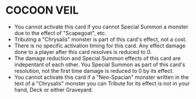 
# COCOON VEIL

*   You cannot activate this card if you cannot Special Summon a monster due to the effect of "Scapegoat", etc.
*   Tributing a "Chrysalis" monster is part of this card's effect, not a cost.
*   There is no specific activation timing for this card. Any effect damage done to a player after this card resolves is reduced to 0.
*   The damage reduction and Special Summon effects of this card are indepentant of each other. You Special Summon as part of this card's resolution, not the first time damage is reduced to 0 by its effect.
*   You cannot activate this card if a "Neo-Spacian" monster written in the text of a "Chrysalis" monster you can Tribute for its effect is not in your hand, Deck or either Graveyard.

  